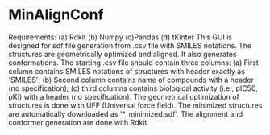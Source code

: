 # MinAlignConf
Requirements:
(a) Rdkit
(b) Numpy
(c)Pandas
(d) tKinter
This GUI is designed for sdf file generation from .csv file with SMILES notations. The structures are geometrically optimized and aligned. It also generates conformations.
The starting .csv file should contain three columns: (a) First column contains SMILES notations of structures with header exactly as 'SMILES'; (b) Second column contains name of compounds with a header (no specification); (c) third columns contains biological activity (i.e., pIC50, pKi) with a header (no specification).
The geometrical optimization of structures is done with UFF (Universal force field). The minimized structures are automatically downloaded as '*_minimized.sdf'.
The alignment and conformer generation are done with Rdkit.
